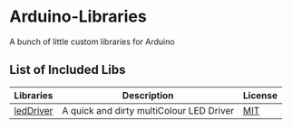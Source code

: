 # Arduino-Libraries
A bunch of little custom libraries for Arduino

## List of Included Libs
|Libraries |Description |License |
|----------|------------|---------|
|[ledDriver](ledDriver)| A quick and dirty multiColour LED Driver| [MIT](ledDriver\LICENSE)|